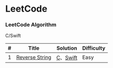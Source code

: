 LeetCode
========

### LeetCode Algorithm

C/Swift

| # | Title | Solution | Difficulty |
|---| ----- | -------- | ---------- |
|1|[Reverse String](https://leetcode.com/problems/reverse-string/) | [C](./LeetCode_Solutions/LeetCode_Solutions/ReverseString_344.m)、[Swift](./leetCode-swift/leetCode-swift/leetCode-0001.swift)|Easy|

